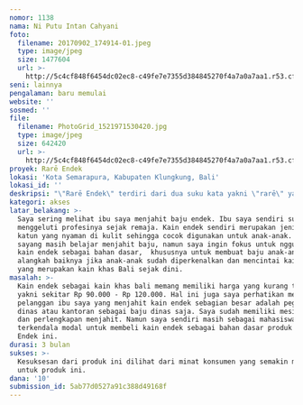 ```yaml
---
nomor: 1138
nama: Ni Putu Intan Cahyani
foto:
  filename: 20170902_174914-01.jpeg
  type: image/jpeg
  size: 1477604
  url: >-
    http://5c4cf848f6454dc02ec8-c49fe7e7355d384845270f4a7a0a7aa1.r53.cf2.rackcdn.com/12c5b6f0-2ce2-4133-9422-9052b4d16c5e/20170902_174914-01.jpeg
seni: lainnya
pengalaman: baru memulai
website: ''
sosmed: ''
file:
  filename: PhotoGrid_1521971530420.jpg
  type: image/jpeg
  size: 642420
  url: >-
    http://5c4cf848f6454dc02ec8-c49fe7e7355d384845270f4a7a0a7aa1.r53.cf2.rackcdn.com/aea0cd6d-996c-4072-b450-315d2bd2a9d7/PhotoGrid_1521971530420.jpg
proyek: Rarē Endek
lokasi: 'Kota Semarapura, Kabupaten Klungkung, Bali'
lokasi_id: ''
deskripsi: "\"Rarē Endek\" terdiri dari dua suku kata yakni \"rarē\" yang berarti anak-anak dan \"endek\" yang merupakan kain khas provinsi Bali, khususnya kabupaten Klungkung yang merupakan produsen kain endek terbesar di Bali. \r\nRarē Endek tertarik untuk memprodiksi baju anak-anak yang berbahan dasar kain endek yang akan dimodifikasi dengan kain katun polos dan untuk menambah kenyamanan, pada bagian dalam baju akan dilapisi dengan kain hero yang lembut dan nyaman di kulit."
kategori: akses
latar_belakang: >-
  Saya sering melihat ibu saya menjahit baju endek. Ibu saya sendiri sudah
  menggeluti profesinya sejak remaja. Kain endek sendiri merupakan jenis kain
  katun yang nyaman di kulit sehingga cocok digunakan untuk anak-anak. Saat ini
  sayang masih belajar menjahit baju, namun saya ingin fokus untuk nggunakan
  kain endek sebagai bahan dasar,  khususnya untuk membuat baju anak-anak karena
  alangkah baiknya jika anak-anak sudah diperkenalkan dan mencintai kain endek
  yang merupakan kain khas Bali sejak dini.
masalah: >-
  Kain endek sebagai kain khas bali memang memiliki harga yang kurang terjangkau
  yakni sekitar Rp 90.000 - Rp 120.000. Hal ini juga saya perhatikan melalui
  pelanggan ibu saya yang menjahit kain endek sebagian besar adalah pegawai
  dinas atau kantoran sebagai baju dinas saja. Saya sudah memiliki mesin jahit
  dan perlengkapan menjahit. Namun saya sendiri masih sebagai mahasiswa dan
  terkendala modal untuk membeli kain endek sebagai bahan dasar produk Rarē
  Endek ini.
durasi: 3 bulan
sukses: >-
  Kesuksesan dari produk ini dilihat dari minat konsumen yang semakin meningkat
  untuk produk ini.
dana: '10'
submission_id: 5ab77d0527a91c388d49168f
---
```

